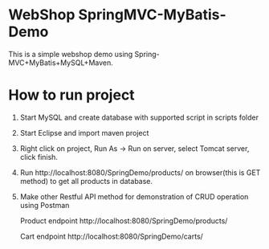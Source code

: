 # WebShop SpringMVC-MyBatis-Demo
This is a simple webshop demo using Spring-MVC+MyBatis+MySQL+Maven.


# How to run project

1. Start MySQL and create database with supported script in scripts folder

2. Start Eclipse and import maven project

3. Right click on project, Run As -> Run on server, select Tomcat server, click finish.

4. Run http://localhost:8080/SpringDemo/products/ on browser(this is GET method) to get all products in database.

5. Make other Restful API method for demonstration of CRUD operation using Postman
	
	 Product endpoint http://localhost:8080/SpringDemo/products/
	 	 
	 Cart endpoint http://localhost:8080/SpringDemo/carts/
	 
	 
